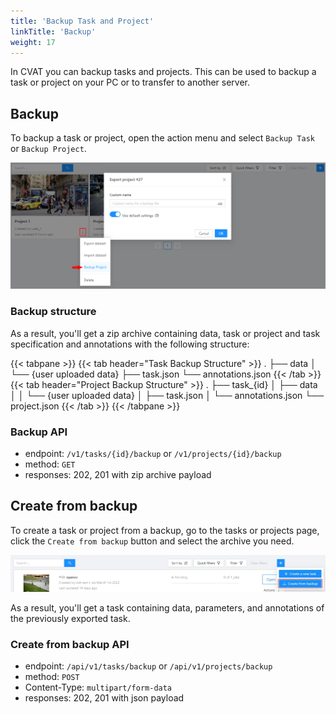 ```yaml
---
title: 'Backup Task and Project'
linkTitle: 'Backup'
weight: 17
---
```


In CVAT you can backup tasks and projects.
This can be used to backup a task or project on your PC or to transfer to another server.

## Backup

To backup a task or project, open the action menu and select `Backup Task` or `Backup Project`.

![](/images/image219.jpg)

### Backup structure

As a result, you'll get a zip archive containing data, task or project and task specification and annotations with the following structure:

{{< tabpane >}}
  {{< tab header="Task Backup Structure" >}}
    .
    ├── data
    │   └── {user uploaded data}
    ├── task.json
    └── annotations.json
  {{< /tab >}}
  {{< tab header="Project Backup Structure" >}}
    .
    ├── task_{id}
    │   ├── data
    │   │   └── {user uploaded data}
    │   ├── task.json
    │   └── annotations.json
    └── project.json
  {{< /tab >}}
{{< /tabpane >}}

### Backup API

- endpoint: `/v1/tasks/{id}/backup` or `/v1/projects/{id}/backup`
- method: `GET`
- responses: 202, 201 with zip archive payload

## Create from backup

To create a task or project from a backup, go to the tasks or projects page, click the `Create from backup` button and select the archive you need.

![](/images/image220.jpg)

As a result, you'll get a task containing data, parameters, and annotations of the previously exported task.

### Create from backup API

- endpoint: `/api/v1/tasks/backup` or `/api/v1/projects/backup`
- method: `POST`
- Content-Type: `multipart/form-data`
- responses: 202, 201 with json payload
